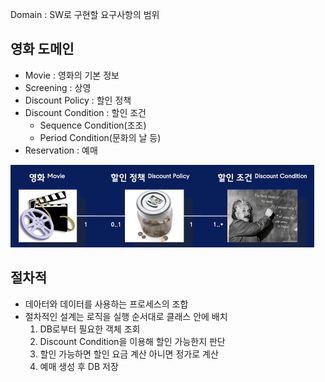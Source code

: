 Domain : SW로 구현할 요구사항의 범위

## 영화 도메인
- Movie : 영화의 기본 정보
- Screening : 상영
- Discount Policy : 할인 정책
- Discount Condition : 할인 조건
  - Sequence Condition(조조)
  - Period Condition(문화의 날 등)
- Reservation : 예매

![img.png](img.png)

## 절차적
- 데아터와 데이터를 사용하는 프로세스의 조합
- 절차적인 설계는 로직을 실행 순서대로 클래스 안에 배치
  1. DB로부터 필요한 객체 조회
  2. Discount Condition을 이용해 할인 가능한지 판단
  3. 할인 가능하면 할인 요금 계산 아니면 정가로 계산
  4. 예매 생성 후 DB 저장
